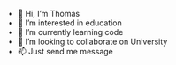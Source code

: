 - 👋 Hi, I’m Thomas
- 👀 I’m interested in education
- 🌱 I’m currently learning code
- 💞️ I’m looking to collaborate on University
- 📫 Just send me message

<!---
GonzoTomas/GonzoTomas is a ✨ special ✨ repository because its `README.md` (this file) appears on your GitHub profile.
You can click the Preview link to take a look at your changes.
--->

